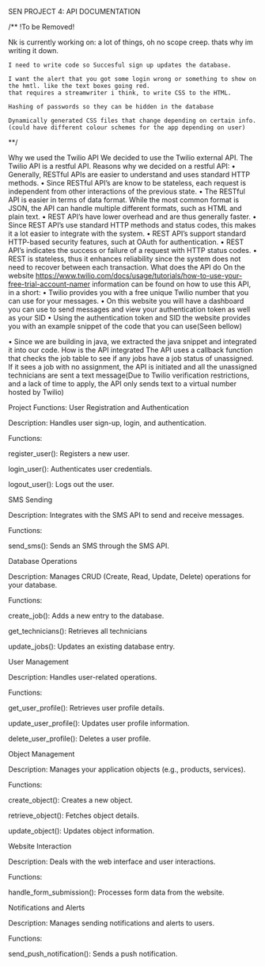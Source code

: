 SEN PROJECT 4: API DOCUMENTATION


/** 
!To be Removed!

Nk is currently working on:
a lot of things, oh no scope creep. thats why im writing it down.


	I need to write code so Succesful sign up updates the database.

	I want the alert that you got some login wrong or something to show on the hmtl. like the text boxes going red.
	that requires a streamwriter i think, to write CSS to the HTML.
	
	Hashing of passwords so they can be hidden in the database

 	Dynamically generated CSS files that change depending on certain info. (could have different colour schemes for the app depending on user)

**/

Why we used the Twilio API
We decided to use the Twilio external API.
The Twilio API is a restful API. 
Reasons why we decided on a restful API:
•	Generally, RESTful APIs are easier to understand and uses standard HTTP methods.
•	Since RESTful API’s are know to be stateless, each request is independent from other interactions of the previous state.
•	The RESTful API is easier in terms of data format. While the most common format is JSON, the API can handle multiple different formats, such as HTML and plain text.
•	REST API’s have lower overhead and are thus generally faster.
•	Since REST API’s use standard HTTP methods and status codes, this makes it a lot easier to integrate with the system.
•	REST API’s  support standard HTTP-based security features, such at OAuth for authentication.
•	REST API’s indicates the success or failure of a request with HTTP status codes.
•	REST is stateless, thus it enhances reliability since the system does not need to recover between each transaction.
What does the API do
On the website  https://www.twilio.com/docs/usage/tutorials/how-to-use-your-free-trial-account-namer information can be found on how to use this API, in a short:
•	Twilio provides you with a free unique Twilio number that you can use for your messages. 
•	On this website you will have a dashboard you can use to send messages and view your authentication token as well as your SID
•	Using the authentication token and SID the website provides you with an example snippet of the code that you can use(Seen bellow)
 
 
•	 Since we are building in java, we extracted the java snippet and integrated it into our code.
How is the API integrated
The API uses a callback function that checks the job table to see if any jobs have a job status of unassigned. If it sees a job with no assignment, the API is initiated and all the unassigned technicians are sent a text message(Due to Twilio verification restrictions, and a lack of time to apply, the API only sends text to a virtual number hosted by Twilio)


Project Functions:
User Registration and Authentication

Description: Handles user sign-up, login, and authentication.

Functions:

register_user(): Registers a new user.

login_user(): Authenticates user credentials.

logout_user(): Logs out the user.

SMS Sending

Description: Integrates with the SMS API to send and receive messages.

Functions:

send_sms(): Sends an SMS through the SMS API.

Database Operations

Description: Manages CRUD (Create, Read, Update, Delete) operations for your database.

Functions:

create_job(): Adds a new entry to the database.

get_technicians(): Retrieves all technicians

update_jobs(): Updates an existing database entry.


User Management

Description: Handles user-related operations.

Functions:

get_user_profile(): Retrieves user profile details.

update_user_profile(): Updates user profile information.

delete_user_profile(): Deletes a user profile.

Object Management

Description: Manages your application objects (e.g., products, services).

Functions:

create_object(): Creates a new object.

retrieve_object(): Fetches object details.

update_object(): Updates object information.

Website Interaction

Description: Deals with the web interface and user interactions.

Functions:

handle_form_submission(): Processes form data from the website.

Notifications and Alerts

Description: Manages sending notifications and alerts to users.

Functions:

send_push_notification(): Sends a push notification.
